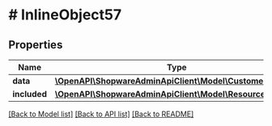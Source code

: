# # InlineObject57

## Properties

Name | Type | Description | Notes
------------ | ------------- | ------------- | -------------
**data** | [**\OpenAPI\ShopwareAdminApiClient\Model\CustomerWishlist**](CustomerWishlist.md) |  | [optional]
**included** | [**\OpenAPI\ShopwareAdminApiClient\Model\Resource[]**](Resource.md) |  | [optional]

[[Back to Model list]](../../README.md#models) [[Back to API list]](../../README.md#endpoints) [[Back to README]](../../README.md)
